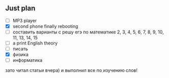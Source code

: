## Just plan
- [ ] MP3 player
- [x] second phone finally rebooting
- [ ] составить варианты с решу егэ по математике
	2, 3, 4, 5, 6, 7, 8, 9, 10, 11, 13, 14, 15
- [ ] a print English theory 
- [ ] писать
- [x] физика
- [ ] информатика

зато читал статьи вчера) и выполнил все по изучению слов!
